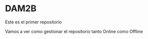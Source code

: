 # DAM2B
Este es el primer repositorio

Vamos a ver como gestionar el repositorio tanto Online como Offline
